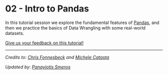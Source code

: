 # 02 - Intro to Pandas

In this tutorial session we explore the fundamental features of [Pandas](http://pandas.pydata.org/), and then we practice the basics of Data Wrangling with some real-world datasets.

[Give us your feedback on this tutorial!](https://docs.google.com/forms/d/e/1FAIpQLSdkE0HSMVsWD03h3Lr9pYhh5i6U5tXBDfdATwcCgaYYs2spBA/viewform)

---

*Credits to: [Chris Fonnesbeck](https://github.com/fonnesbeck)  and [Michele Catasta](https://github.com/pirroh)*

*Updated by: [Panayiotis Smeros](https://github.com/psmeros)*

